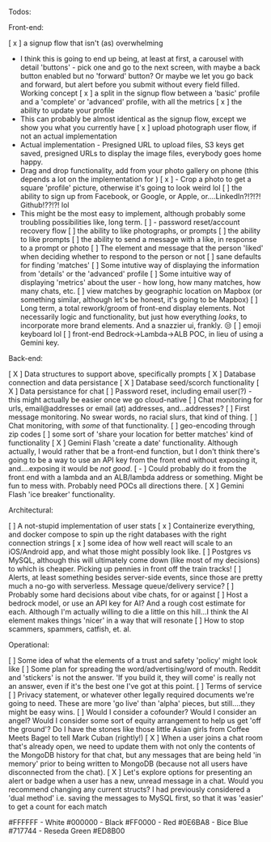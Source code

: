 Todos:

Front-end:

[ x ] a signup flow that isn't (as) overwhelming
 - I think this is going to end up being, at least at first, a carousel with detail 'buttons' - pick one and go to the next screen, with maybe a back button enabled but no 'forward' button? Or maybe we let you go back and forward, but alert before you submit without every field filled. Working concept
[ x ] a split in the signup flow between a 'basic' profile and a 'complete' or 'advanced' profile, with all the metrics
[ x ] the ability to update your profile
- This can probably be almost identical as the signup flow, except we show you what you currently have
[ x ] upload photograph user flow, if not an actual implementation
- Actual implementation - Presigned URL to upload files, S3 keys get saved, presigned URLs to display the image files, everybody goes home happy.
- Drag and drop functionality, add from your photo gallery on phone (this depends a lot on the implementation for )
[ x ] - Crop a photo to get a square 'profile' picture, otherwise it's going to look weird lol
[ ] the ability to sign up from Facebook, or Google, or Apple, or....LinkedIn?!?!?! Github!??!?! lol
- This might be the most easy to implement, although probably some troubling possibilities like, long term.
[ ] - password reset/account recovery flow
[ ] the ability to like photographs, or prompts
[ ] the ability to like prompts
[ ] the ability to send a message with a like, in response to a prompt or photo
[ ] The element and message that the person 'liked' when deciding whether to respond to the person or not
[ ] sane defaults for finding 'matches'
[ ] Some intutive way of displaying the information from 'details' or the 'advanced' profile
[ ] Some intuitive way of displaying 'metrics' about the user - how long, how many matches, how many chats, etc.
[ ] view matches by geographic location on Mapbox (or something similar, although let's be honest, it's going to be Mapbox)
[ ] Long term, a total rework/groom of front-end display elements. Not necessarily logic and functionality, but just how everything *looks*, to incorporate more brand elements. And a snazzier ui, frankly. 😒
[ ] emoji keyboard lol
[ ] front-end Bedrock->Lambda->ALB POC, in lieu of using a Gemini key.

Back-end:

[ X ] Data structures to support above, specifically prompts
[ X ] Database connection and data persistance
[ X ] Database seed/scorch functionality
[ X ] Data persistance for chat
[ ] Password reset, including email user(?) - this might actually be easier once we go cloud-native
[ ] Chat monitoring for urls, email@addresses or email (at) addresses, and...addresses?
[ ] First message monitoring. No swear words, no racial slurs, that kind of thing.
[ ] Chat monitoring, with *some* of that functionality.
[ ] geo-encoding through zip codes
[ ] some sort of 'share your location for better matches' kind of functionality
[ X ] Gemini Flash 'create a date' functionality. Although actually, I would rather that be a front-end function, but I don't think there's going to be a way to use an API key from the front end without exposing it, and....exposing it would be *not good*.
[ - ] Could probably do it from the front end with a lambda and an ALB/lambda address or something. Might be fun to mess with. Probably need POCs all directions there.
[ X ] Gemini Flash 'ice breaker' functionality.

Architectural:

[ ] A not-stupid implementation of user stats
[ x ] Containerize everything, and docker compose to spin up the right databases with the right connection strings
[ x ] some idea of how well react will scale to an iOS/Android app, and what those might possibly look like.
[ ] Postgres vs MySQL, although this will ultimately come down (like most of my decisions) to which is cheaper. Picking up pennies in front off the train tracks!
[ ] Alerts, at least something besides server-side events, since those are pretty much a no-go with serverless. Message queue/delivery service?
[ ] Probably some hard decisions about vibe chats, for or against
[ ] Host a bedrock model, or use an API key for AI? And a rough cost estimate for each. Although I'm actually willing to die a little on this hill...I think the AI element makes things 'nicer' in a way that will resonate
[ ] How to stop scammers, spammers, catfish, et. al.

Operational:

[ ] Some idea of what the elements of a trust and safety 'policy' might look like
[ ] Some plan for spreading the word/advertising/word of mouth. Reddit and 'stickers' is not the answer. 'If you build it, they will come' is really not an answer, even if it's the best one I've got at this point.
[ ] Terms of service
[ ] Privacy statement, or whatever other legally required documents we're going to need. These are more 'go live' than 'alpha' pieces, but still....they might be easy wins.
[ ] Would I consider a cofounder? Would I consider an angel? Would I consider some sort of equity arrangement to help us get 'off the ground'? Do I have the stones like those little Asian girls from Coffee Meets Bagel to tell Mark Cuban (rightly!) 
[ X ] When a user joins a chat room that's already open, we need to update them with not only the contents of the MongoDB history for that chat, but any messages that are being held 'in memory' prior to being written to MongoDB (because not all users have disconnected from the chat).
[ X ] Let's explore options for presenting an alert or badge when a user has a new, unread message in a chat. Would you recommend changing any current structs? I had previously considered a 'dual method' i.e. saving the messages to MySQL first, so that it was 'easier' to get a count for each match

#FFFFFF - White
#000000 - Black
#FF0000 - Red
#0E6BA8 - Bice Blue
#717744 - Reseda Green
#ED8B00